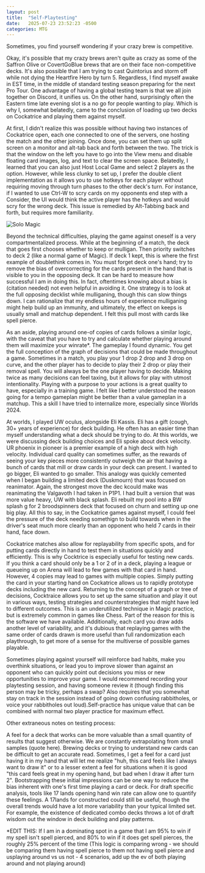 ```yaml
---
layout: post
title:  "Self-Playtesting"
date:   2025-07-23 23:52:23 -0500
categories: MTG
---
```


Sometimes, you find yourself wondering if your crazy brew is competitive. 

Okay, it's possible that my crazy brews aren't quite as crazy as some of the Saffron Olive or CovertGoBlue brews that are on their face non-competitive decks. It's also possible that I am trying to cast Quintorius and storm off while not dying the Heartfire Hero by turn 5. Regardless, I find myself awake in EST time, in the middle of standard testing season preparing for the next Pro Tour. One advantage of having a global testing team is that we all join together on Discord, it unifies us. On the other hand, surprisingly often the Eastern time late evening slot is a no go for people wanting to play. Which is why I, somewhat belatedly, came to the conclusion of loading up two decks on Cockatrice and playing them against myself.

At first, I didn't realize this was possible without having two instances of Cockatrice open, each one connected to one of the servers, one hosting the match and the other joining. Once done, you can set them up split screen on a monitor and alt-tab back and forth between the two. The trick is that the window on the left you have to go into the View menu and disable floating card images, log, and text to clear the screen space. Belatedly, I learned that you can also just Host Local Game and select 2 players as the option. However, while less clunky to set up, I prefer the double client implementation as it allows you to use hotkeys for each player without requiring moving through turn phases to the other deck's turn. For instance, if I wanted to use Ctrl-W to scry cards on my opponents end step with a Consider, the UI would think the active player has the hotkeys and would scry for the wrong deck. This issue is remedied by Alt-Tabbing back and forth, but requires more familiarity.

![Solo Magic](/assets/images/solo-magic/solo-magic-1.png)

Beyond the technical difficulties, playing the game against oneself is a very compartmentalized process. While at the beginning of a match, the deck that goes first chooses whether to keep or mulligan. Then priority switches to deck 2 (like a normal game of Magic). If deck 1 kept, this is where the first example of doublethink comes in. You must forget deck one's hand; try to remove the bias of overcorrecting for the cards present in the hand that is visible to you in the opposing deck. It can be hard to measure how successful I am in doing this. In fact, oftentimes knowing about a bias is (citation needed) not even helpful in avoiding it. One strategy is to look at the full opposing decklist while mulliganing, though this can slow things down. I can rationalize that my endless hours of experience mulliganing might help build up an immunity, and ultimately, the effect on keeps is usually small and matchup dependent. I felt this pull most with cards like spell pierce. 

As an aside, playing around one-of copies of cards follows a similar logic, with the caveat that you have to try and calculate whether playing around them will maximize your winrate*. The gameplay I found dynamic. You get the full conception of the graph of decisions that could be made throughout a game. Sometimes in a match, you play your 1 drop 2 drop and 3 drop on curve, and the other player has to decide to play their 2 drop or play their removal spell. You will always be the one player having to decide. Making twice as many decisions can feel taxing, but it allows for play with utmost intentionality. Playing with a purpose to your actions is a great quality to have, especially in a training game. I felt like I better understood the reason going for a tempo gameplan might be better than a value gameplan in a matchup. This a skill I have tried to internalize more, especially since Worlds 2024. 

At worlds, I played UW oculus, alongside Eli Kassis. Eli has a gift (cough, 30+ years of experience) for deck building. He often has an easier time than myself understanding what a deck should be trying to do. At this worlds, we were discussing deck building choices and Eli spoke about deck velocity. UR phoenix in pioneer is a premier example of a high deck with high velocity. Individual card quality can sometimes suffer, as the rewards of seeing your key pieces more consistently outweigh the air that having a bunch of cards that mill or draw cards in your deck can present. I wanted to go bigger, Eli wanted to go smaller. This analogy was quickly cemented when I began building a limited deck (Duskmourn) that was focused on reanimator. Again, the strongest move the dec kcould make was reanimating the Valgavoth I had taken in P1P1. I had built a version that was more value heavy, UW with black splash. Eli rebuilt my pool into a BW splash g for 2 broodspinners deck that focused on churn and setting up one big play. All this to say, in the Cockatrice games against myself, I could feel the pressure of the deck needing somethign to build towards when in the driver's seat much more clearly than an opponent who held 7 cards in their hand, face down.

Cockatrice matches also allow for replayability from specific spots, and for putting cards directly in hand to test them in situations quickly and efficiently. This is why Cocktrice is especially useful for testing new cards. If you think a card should only be a 1 or 2 of in a deck, playing a league or queueing up on Arena will lead to few games with that card in hand. However, 4 copies may lead to games with multiple copies. Simply putting the card in your starting hand on Cockatrice allows us to rapidly prototype decks including the new card. Returning to the concept of a graph or tree of decisions, Cocktraice allows you to set up the same situation and play it out in various ways, testing strategies and counterstrategies that might have led to different outcomes. This is an underutilized technique in Magic practice, but is extremely common in games like Chess. Part of the reason for this is the software we have available. Additionally, each card you draw adds another level of variability, and it's dubious that replaying games with the same order of cards drawn is more useful than full randomization each playthrough, to get more of a sense for the multiverse of possible games playable.

Sometimes playing against yourself will reinforce bad habits, make you overthink situations, or lead you to improve slower than against an opponent who can quickly point out decisions you miss or new opportunities to improve your game. I would recommend recording your playtesting session, and having someone review it (though finding this person may be tricky, perhaps a swap? Also requires that you somewhat stay on track in the session instead of going down confusing rabbitholes, or voice your rabbitholes out loud).Self-practice has unique value that can be combined with normal two player practice for maximum effect. 

Other extraneous notes on testing process:

A feel for a deck that works can be more valuable than a small quantity of results that suggest otherwise. We are constantly extrapolating from small samples (quote here). Brewing decks or trying to understand new cards can be difficult to get an accurate read. Sometimes, I get a feel for a card just having it in my hand that will let me realize "huh, this card feels like I always want to draw it" or to a lesser extent a feel for situations when it is good "this card feels great in my opening hand, but bad when I draw it after turn 2". Bootstrapping these initial impressions can be one way to reduce the bias inherent with one's first time playing a card or deck. For draft specific analysis, tools like 17 lands opening hand win rate can allow one to quantify these feelings. A 17lands for constructed could still be useful, though the overall trends would have a lot more variability than your typical limited set. For example, the existence of dedicated combo decks throws a lot of draft wisdom out the window in deck building and play patterns.

*EDIT THIS: If I am in a dominating spot in a game that I am 95% to win if my spell isn't spell pierced, and 80% to win if it does get spell pierces, the roughly 25% percent of the time (This logic is comparing wrong - we should be comparing them having spell pierce to them not having spell pierce and usplaying around vs us not - 4 scenarios, add up the ev of both playing around and not playing around)